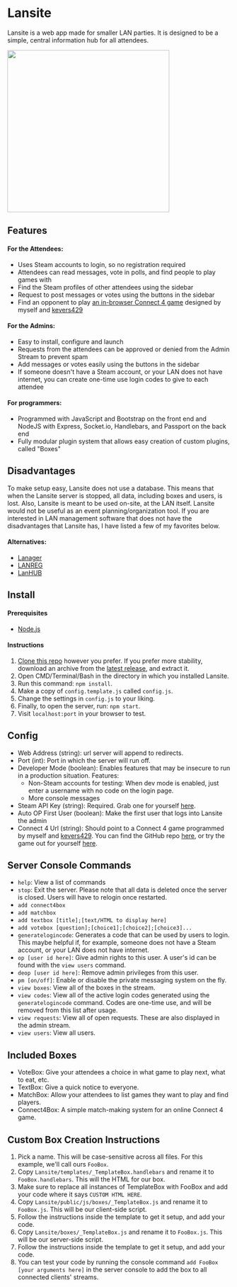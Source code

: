 # Lansite

Lansite is a web app made for smaller LAN parties. It is designed to be a simple, central information hub for all attendees.

<img src="https://cdn.pbrd.co/images/1BO4o3dm.png" width="366"/>

## Features

#### For the Attendees:
* Uses Steam accounts to login, so no registration required
* Attendees can read messages, vote in polls, and find people to play games with
* Find the Steam profiles of other attendees using the sidebar
* Request to post messages or votes using the buttons in the sidebar
* Find an opponent to play [an in-browser Connect 4 game](https://github.com/kevers429/connect4) designed by myself and [kevers429](https://github.com/kevers429/)

#### For the Admins:
* Easy to install, configure and launch
* Requests from the attendees can be approved or denied from the Admin Stream to prevent spam
* Add messages or votes easily using the buttons in the sidebar
* If someone doesn't have a Steam account, or your LAN does not have internet, you can create one-time use login codes to give to each attendee

#### For programmers:
* Programmed with JavaScript and Bootstrap on the front end and NodeJS with Express, Socket.io, Handlebars, and Passport on the back end
* Fully modular plugin system that allows easy creation of custom plugins, called "Boxes"

## Disadvantages
To make setup easy, Lansite does not use a database. This means that when the Lansite server is stopped, all data, including boxes and users, is lost.
Also, Lansite is meant to be used on-site, at the LAN itself. Lansite would not be useful as an event planning/organization tool.
If you are interested in LAN management software that does not have the disadvantages that Lansite has, I have listed a few of my favorites below.

#### Alternatives:
* [Lanager](https://github.com/zeropingheroes/lanager)
* [LANREG](https://www.lanreg.org/)
* [LanHUB](https://lanhub.net/)

## Install

#### Prerequisites
* [Node.js](https://nodejs.org/)

#### Instructions
1. [Clone this repo](https://help.github.com/articles/cloning-a-repository/) however you prefer. If you prefer more stability, download an archive from the [latest release](https://github.com/tannerkrewson/Lansite/releases), and extract it.
2. Open CMD/Terminal/Bash in the directory in which you installed Lansite.
3. Run this command: `npm install`.
4. Make a copy of `config.template.js` called `config.js`.
5. Change the settings in `config.js` to your liking.
6. Finally, to open the server, run: `npm start`.
7. Visit `localhost:port` in your browser to test.

## Config
* Web Address (string): url server will append to redirects.
* Port (int): Port in which the server will run off.
* Developer Mode (boolean): Enables features that may be insecure to run in a production situation.
  Features:
  * Non-Steam accounts for testing: When dev mode is enabled, just enter a username with no code on the login page.
  * More console messages
* Steam API Key (string): Required. Grab one for yourself [here](http://steamcommunity.com/dev/apikey).
* Auto OP First User (boolean): Make the first user that logs into Lansite the admin
* Connect 4 Url (string): Should point to a Connect 4 game programmed by myself and [kevers429](https://github.com/kevers429/). You can find the GitHub repo  [here](https://github.com/kevers429/connect4), or try the game out for yourself [here](http://kevers429.github.io/connect4/).

## Server Console Commands
* `help`: View a list of commands
* `stop`: Exit the server. Please note that all data is deleted once the server is closed. Users will have to relogin once restarted.
* `add connect4box`
* `add matchbox`
* `add textbox [title];[text/HTML to display here]`
* `add votebox [question];[choice1];[choice2];[choice3]...`
* `generatelogincode`: Generates a code that can be used by users to login. This maybe helpful if, for example, someone does not have a Steam account, or your LAN does not have internet.
* `op [user id here]`: Give admin rights to this user. A user's id can be found with the `view users` command.
* `deop [user id here]`: Remove admin privileges from this user.
* `pm [on/off]`: Enable or disable the private messaging system on the fly.
* `view boxes`: View all of the boxes in the stream.
* `view codes`: View all of the active login codes generated using the `generatelogincode` command. Codes are one-time use, and will be removed from this list after usage.
* `view requests`: View all of open requests. These are also displayed in the admin stream.
* `view users`: View all users.

## Included Boxes
* VoteBox: Give your attendees a choice in what game to play next, what to eat, etc.
* TextBox: Give a quick notice to everyone.
* MatchBox: Allow your attendees to list games they want to play and find players.
* Connect4Box: A simple match-making system for an online Connect 4 game.

## Custom Box Creation Instructions
1. Pick a name. This will be case-sensitive across all files. For this example, we'll call ours `FooBox`.
2. Copy `Lansite/templates/_TemplateBox.handlebars` and rename it to `FooBox.handlebars`. This will the HTML for our box.
3. Make sure to replace all instances of TemplateBox with FooBox and add your code where it says `CUSTOM HTML HERE`.
4. Copy `Lansite/public/js/boxes/_TemplateBox.js` and rename it to `FooBox.js`. This will be our client-side script.
5. Follow the instructions inside the template to get it setup, and add your code.
6. Copy `Lansite/boxes/_TemplateBox.js` and rename it to `FooBox.js`. This will be our server-side script.
7. Follow the instructions inside the template to get it setup, and add your code.
8. You can test your code by running the console command `add FooBox [your arguments here]` in the server console to add the box to all connected clients' streams.
